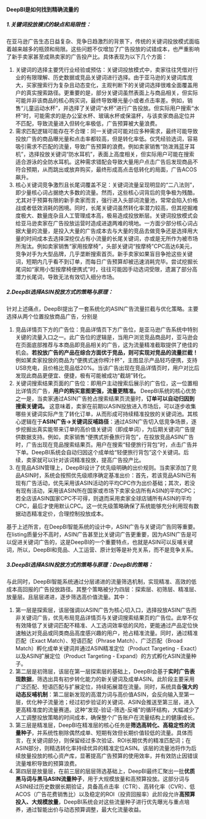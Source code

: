 #### DeepBI是如何找到精确流量的

##### **1.关键词投放模式的缺点和局限性：**

在亚马逊广告生态日益复杂、竞争日趋激烈的背景下，传统的关键词投放模式面临着越来越多的瓶颈和局限。这些问题不仅增加了广告投放的试错成本，也严重影响了新手卖家甚至成熟卖家的广告投产比。具体表现为以下几个方面：

1.  关键词的选择主要凭行业经验或预估：关键词投放模式中，卖家往往凭借对行业的有限理解、历史数据或竞品关键词进行选择。由于亚马逊的关键词库庞大，买家搜索行为复杂且动态变化，主观判断下的关键词选择很难全面覆盖用户的真实搜索路径。更重要的是，部分关键词虽然表面上与商品相关，但实际可能并非该商品的核心购买词，最终导致曝光量小或者点击率差。例如，销售“儿童运动水杯”，并选择了关键词“水杯”进行广告投放。但实际用户搜索“水杯”时，可能需求的是办公室水杯、玻璃水杯或保温杯，与该卖家商品定位并不匹配，导致流量进入但转化率极低，广告预算被大量浪费。
1.  需求匹配逻辑可能存在不合理：同一关键词可能对应多种需求，最终可能导致投放广告的商品曝光量和点击率都较高，但是转化率低。仅凭经验选词，容易吸引需求不匹配的流量，导致广告预算的浪费。例如卖家销售“防泼溅蓝牙耳机”，选择投放关键词“防水耳机”，表面上高度相关，但实际用户可能在搜索适合游泳的全防水耳机。这种需求错配会导致大量用户点击广告后发现商品不符合预期，从而跳出或放弃购买，最终形成高点击低转化的局面，广告ACOS飙升。
1.  核心关键词竞争激烈且长尾词覆盖不足：关键词流量呈现明显的“二八法则”，即少量核心词占据绝大多数的流量。然而，这些核心词背后的竞争极为残酷，尤其对于预算有限的新手卖家而言，强行进入头部词流量池，常常会陷入价格战或者低效消耗的困境。同时，长尾关键词虽然转化率潜力较高，但其挖掘难度极大、数量庞杂且人工管理成本高，极易造成投放断层。关键词投放模式会给亚马逊卖家在广告投放运营时造成进退两难的境地。一方面少部分核心词占据大量的流量，是投入大量的广告成本去与大量的竞品去做竞争还是选择用大量的时间成本去选择深挖仅占有小流量的长尾关键词，亦或是无所作为被市场所淘汰。例如卖家销售“家用按摩椅”，头部关键词“按摩椅”CPC高达6美元，竞争对手为大型品牌，几乎垄断搜索首页。新手卖家如果盲目争抢这些关键词，短期内几乎看不到订单，而每日广告预算却被迅速消耗完毕。尝试挖掘长尾词如“家用小型按摩椅便携式”时，往往可能因手动选词受限，遗漏了部分高潜力长尾词，导致无法有效切入细分市场。

##### **2.DeepBI选择ASIN投放方式的策略与原理：**

针对上述痛点，DeepBI提出了一套系统化的ASIN广告流量拦截与优化策略。主要选择从两个位置投放商品广告，分别是

1.  竞品详情页下方的广告位：竞品详情页下方广告位，是亚马逊广告系统中特别关键的流量入口之一。此广告位的逻辑是，当用户浏览竞品商品时，亚马逊会在页面底部推荐与本商品即竞品相关的广告，这为流量精准截取提供了绝佳的机会。**若投放广告的产品在综合方面优于竞品，则可实现对竞品的流量拦截！** 例如某卖家投放的商品为“便携式迷你榨汁杯”，主图显示产品轻巧便携，支持USB充电，且价格比竞品低20%。当该广告出现在竞品详情页时，用户对比后发现此商品更便宜、便捷，极有可能被成功“截胡”转化。
1.  关键词搜索结果页面的广告位：即用户主动搜索后展示的广告位，这一位置相比详情页广告，**用户的购买意图更强，流量更精准。** DeepBI系统的核心优势之一是，当卖家通过ASIN广告抢占搜索结果页流量时，**订单可以自动归因到搜索关键词。** 这意味着，卖家在前期以ASIN投放进入市场后，可以逐步收集哪些关键词实际产生了转化订单，从而形成可持续精准投放的关键词池。其核心逻辑在于**ASIN广告→关键词反哺路径**：通过ASIN广告切入低竞争场景，逐步挖掘出真实能带来订单的高价值关键词（即成单词），为后期关键词广告提供数据支持。例如，卖家销售“便携式折叠旅行背包”，在投放竞品ASIN广告时，广告出现在竞品搜索结果页。用户在搜索“轻便旅行背包”时，点击广告并下单。DeepBI系统会自动归因这个成单给“轻便旅行背包”这个关键词。后续，卖家就可以针对该词精准投放，提高广告投产比。
1.  在竞品ASIN管理上，DeepBI设计了优先级明确的出价规则。当卖家添加了竞品ASIN时，系统会按照优先级顺序确定基准出价：首先，若该竞品ASIN已有现有广告活动，优先采用该ASIN活动的平均CPC作为出价基础；其次，若没有现有活动，采用该ASIN所在国家或市场下卖家全店所有ASIN的平均CPC；若全店该ASIN国家CPC不可得，则退而采用卖家全球店铺所有ASIN的平均CPC，最后才使用默认CPC。这一优先级策略确保了系统能够充分利用现有数据动态精准定价，合理控制投放成本。

基于上述所言，在DeepBI智能系统的设计中，ASIN广告与关键词广告同等重要。在listing质量分不高时，ASIN广告甚至比关键词广告更重要，因为ASIN广告是可以促进关键词广告的，这是DeepBI的一个重要特点，也就是ASIN可以反哺关键词，所以，DeepBI和竞品、人工运营、原计划等是补充关系，而不是竞争关系。

##### **3.DeepBI选择ASIN投放方式的策略与原理：DeepBI的策略：**

与此同时，DeepBI智能系统通过分层递进的流量筛选机制，实现精准、高效的低成本高回报的广告投放路径。其整个策略被分为四层：探索层、初筛层、精准层、放量层。且层层递进，逐步筛选高价值流量。其中：

1.  第一层是探索层，该层强调以ASIN广告为核心切入口，选择投放ASIN广告而非关键词广告，优先布局竞品详情页与关键词搜索结果页的广告位。此举不仅有效降低了关键词匹配不精准、人工选词效率低的风险，更能通过产品定位快速触达对竞品或同类商品高度感兴趣的用户，抢占精准流量。同时，通过精准匹配（Exact Match）、短语匹配（Phrase Match）、广泛匹配（Broad Match）孵化成单关键词并通过ASIN精准定位（Product Targeting - Exact）以及ASIN扩展定位（Product Targeting - Expand）的方式孵化ASIN流量种子。
1.  第二层是初筛层，该层在第一层探索层的基础上，DeepBI会基于**实时广告表现数据**，筛选出具有初步转化能力的新关键词及成单ASIN。此阶段主要采用广泛匹配、短语匹配与扩展定位，持续拓展潜在流量。同时，系统具备**强大的动态反哺机制**：第二层新发现的高潜力词与高价值ASIN，会反向输入至第一层，优化种子流量池；经过初步验证的关键词、ASIN会推送至第三层，进入更高精准度的流量赛道。这种“发现-验证-筛选-反哺”的循环结构，大幅减少了人工调整投放策略的时间成本，确保整个广告账户在流量结构上的健康成长。
1.  第三层是精准层，DeepBI在精准层的核心任务是**筛选高转化、高稳定性的流量种子**，并系统性剔除偶然成单、短期有效但长期价值较低的流量。具体而言，在关键词部分，则保留经过多次验证、ROI长期优秀的精准匹配词；在ASIN部分，则精选转化率持续优异的精准定位ASIN。该层的流量池将作为后续放量投放的核心资产库，显著提高广告预算的使用效率，并有效防止因错误流量堆积导致的预算浪费。
1.  第四层是放量层，在前三层的层层筛选基础上，DeepBI最终汇聚出一批**优质黑马词与黑马ASIN流量种子**，用于大规模放量和高预算投放。这部分词与ASIN经过历史数据长期验证，具备高点击率（CTR）、高转化率（CVR）、低ACOS（广告花费销售比）以及稳定的ROI（投资回报率）此阶段允许**高预算投入、大规模放量**，DeepBI系统会对这些流量种子进行优先曝光与重点培养，通过智能出价与动态预算调整，最大化流量收益。